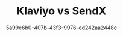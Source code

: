 ---
id: a1b2c3d4-e5f6-7g8h-9i0j-k1l2m3n4o5p8
blueprint: comparision
title: 'Klaviyo vs SendX'
author: 5a99e6b0-407b-43f3-9976-ed242aa2448e
template: home
updated_by: 5a99e6b0-407b-43f3-9976-ed242aa2448e
updated_at: 1744290990
sections:
  -
    id: c73k5d9qp
    type: comparision_hero
    enabled: true
    comparision_hero_tag: 'Klaviyo vs SendX'
    comparision_hero_title: 'Choose the Right Email Marketing Tool for Your Business'
    comparision_hero_subtitle: 'Klaviyo and SendX both offer unique features tailored for email marketing. Discover which platform aligns with your business needs and budget.'
    comparision_hero_grid:
      -
        id: h28m4z1bt
        comparision_hero_grid_image:
          - feature-images/1.jpeg
        comparision_hero_grid_title: 'Advanced Automation with Klaviyo'
      -
        id: x94p3d7vn
        comparision_hero_grid_image:
          - feature-images/2.jpeg
        comparision_hero_grid_title: 'User-Friendly Interface of SendX'
      -
        id: s62k8b3mq
        comparision_hero_grid_image:
          - feature-images/3.jpeg
        comparision_hero_grid_title: 'Affordable Pricing with SendX'
    comparision_hero_button_text: 'Compare Now'
    comparision_hero_button_link: /comparison
  -
    id: f19k6p7dw
    type: feature_blogs
    enabled: true
    feature_blogs_title: 'Why Consider Switching from Klaviyo to SendX?'
    feature_blog_card:
      -
        id: x55l9q2vb
        feature_blog_image:
          - feature-images/4.jpeg
        feature_blog_title: 'Cost-Effectiveness'
        feature_blog_content: 'SendX offers a more affordable pricing model, making it ideal for small to medium-sized businesses.'
      -
        id: n38p7b6qx
        feature_blog_image:
          - feature-images/5.jpeg
        feature_blog_title: 'Simplicity and Ease of Use'
        feature_blog_content: 'SendX provides a user-friendly interface that simplifies email marketing for beginners.'
      -
        id: v22m5x9kt
        feature_blog_image:
          - feature-images/6.jpeg
        feature_blog_title: 'Efficient Customer Support'
        feature_blog_content: 'SendX is known for its responsive customer support, ensuring users get help when needed.'
  -
    id: h47m5x2dp
    type: hero
    enabled: true
    hero_title: 'Klaviyo vs SendX: Which is Right for You?'
    hero_subtitle: 'Dive into the features, pricing, and support options of both platforms to make an informed decision.'
    button_text: 'Explore Features'
    button_link: /features
  -
    id: c89k2v7nw
    type: comparision_table
    enabled: true
    comparision_table_title: 'Feature Comparison: Klaviyo vs SendX'
    comparision_table_subtitle: 'A transparent comparison of key features offered by both platforms.'
    comparision_table_logo1:
      - feature-images/7.jpeg
    comparision_table_logo2:
      - feature-images/8.jpeg
    comparision_table_features:
      -
        id: f27m6q9ld
        features_title: 'Automation Capabilities'
        features_comp1: 'Advanced automation workflows with multiple triggers and conditions.'
        features_comp2: 'Basic automation features suitable for straightforward campaigns.'
      -
        id: w15b3x7pq
        features_title: 'Ease of Use'
        features_comp1: 'User-friendly interface but with a steeper learning curve.'
        features_comp2: 'Intuitive design that is easy for beginners to navigate.'
      -
        id: l49y2c5mv
        features_title: 'Pricing Structure'
        features_comp1: 'Pricing based on the number of contacts, can be expensive for large lists.'
        features_comp2: 'Affordable pricing with unlimited email sends on all plans.'
      -
        id: p38z6b4wk
        features_title: 'Customer Support'
        features_comp1: 'Comprehensive support including chat and email, but may have longer response times.'
        features_comp2: 'Responsive support with quick resolutions via chat and email.'
      -
        id: s51n8v3kt
        features_title: 'Integration Options'
        features_comp1: 'Extensive integrations with e-commerce platforms and CRMs.'
        features_comp2: 'Good integration options, though not as extensive as Klaviyo.'
  -
    id: p42l7b3zw
    type: comparision_pricing
    enabled: true
    comparision_table_title: 'Pricing Overview: Klaviyo vs SendX'
    comparision_table_subtitle: 'Understanding the cost implications of each platform.'
    comparision_table_title0: Contacts
    comparision_table_title1: Klaviyo
    comparision_table_title2: SendX
    comparision_table_pricing:
      -
        id: f71m2x8vd
        pricing_title: 'Up to 500 Contacts'
        pricing_comp1: $20/mo
        pricing_comp2: $7.49/mo
      -
        id: w85n9b4kt
        pricing_title: 'Up to 2,500 Contacts'
        pricing_comp1: $100/mo
        pricing_comp2: $14.99/mo
      -
        id: n37p6v1lw
        pricing_title: 'Up to 5,000 Contacts'
        pricing_comp1: $250/mo
        pricing_comp2: $29.99/mo
    comparision_table_footer_text: '* Pricing based on current rates as of 03/02/2025.'

  -
    id: g18z3n5vk
    type: comparision_feature_table
    enabled: true
    comparision_features_title: "Detailed Feature Comparison of Klaviyo and SendX"
    comparision_feature_table:
      - 
        id: t63l2f9rb
        comparision_features_ques: 'Automation Features'
        comparision_features_ans_title: 'Feature'
        comparision_features_ans_title1: 'Klaviyo'
        comparision_features_ans_title2: 'SendX'
        comparision_features_ans:
          -
            id: b12p7c8mw
            comparision_features_ans_comp_title: 'Workflow Customization'
            comparision_features_ans_comp1: 'Highly customizable workflows with multiple triggers.'
            comparision_features_ans_comp2: 'Simpler workflows for basic automation needs.'
          -
            id: y84r5q7ls
            comparision_features_ans_comp_title: 'Abandoned Cart Sequences'
            comparision_features_ans_comp1: 'Advanced sequences tailored for e-commerce.'
            comparision_features_ans_comp2: 'Basic follow-up sequences available.'
          -
            id: v91f2k4tp
            comparision_features_ans_comp_title: 'User Behavior Tracking'
            comparision_features_ans_comp1: 'In-depth tracking of user interactions.'
            comparision_features_ans_comp2: 'Basic tracking capabilities.'
      -
        id: a56q3v9rb
        comparision_features_ques: 'Support and Resources'
        comparision_features_ans_title: 'Feature'
        comparision_features_ans_title1: 'Klaviyo'
        comparision_features_ans_title2: 'SendX'
        comparision_features_ans:
          -
            id: h98p2m6xz
            comparision_features_ans_comp_title: 'Support Channels'
            comparision_features_ans_comp1: 'Email, chat, and extensive knowledge base.'
            comparision_features_ans_comp2: 'Email and live chat support.'
          -
            id: v21r8d3lf
            comparision_features_ans_comp_title: 'Response Time'
            comparision_features_ans_comp1: 'Longer response times during peak hours.'
            comparision_features_ans_comp2: 'Quick responses and resolutions.'
          -
            id: w66z7s5qp
            comparision_features_ans_comp_title: 'Learning Resources'
            comparision_features_ans_comp1: 'Detailed guides and tutorials available.'
            comparision_features_ans_comp2: 'Helpful FAQs and blog resources.'
  -
    id: f92l8d0kp
    type: faqs
    enabled: true
    faq_title: "FAQs"
    faqs:
      - 
        faq_ques: "Is SendX a good alternative to Klaviyo?"
        faq_ans: "Yes, SendX is a cost-effective alternative that offers essential features for effective email marketing."
      - 
        faq_ques: "What are the main advantages of Klaviyo?"
        faq_ans: "Klaviyo excels in advanced automation, deep analytics, and extensive integrations, making it ideal for e-commerce."
      - 
        faq_ques: "How does the pricing of SendX compare to Klaviyo?"
        faq_ans: "SendX generally offers lower pricing with unlimited email sends, making it more budget-friendly."
      - 
        faq_ques: "Can I migrate from Klaviyo to SendX easily?"
        faq_ans: "Yes, migrating is straightforward, and SendX provides support to help with the transition."
      - 
        faq_ques: "Which platform is better for beginners?"
        faq_ans: "SendX is more user-friendly, making it a great choice for beginners or small businesses."
  -
    id: l93k2d8qp
    type: logo_cloud
    enabled: true
    logo_cloud_title: "Trusted by Businesses Worldwide"
    logo_cloud_subtitle: "Klaviyo and SendX are recognized for their contributions to email marketing."
    logo_cloud_button_text: "See All Reviews"
    logo_cloud_button_link: "/reviews"
    logos:
      -
        id: l21b3x9nd
        logo_icon:
          - feature-images/9.jpeg
      -
        id: d64p7f3ak
        logo_icon:
          - feature-images/10.jpeg
      -
        id: q88z1m7bw
        logo_icon:
          - feature-images/11.jpeg
      -
        id: f13k5v9lz
        logo_icon:
          - feature-images/12.jpeg
      -
        id: w47m8s2kt
        logo_icon:
          - feature-images/13.jpeg
---